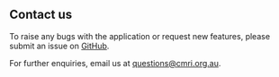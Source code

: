 ## Contact us

To raise any bugs with the application or request new features, please submit an issue on [GitHub](https://github.com/ChildrensMedicalResearchInstitute/ptm-visquant).

For further enquiries, email us at [questions@cmri.org.au](mailto:questions@cmri.org.au).
